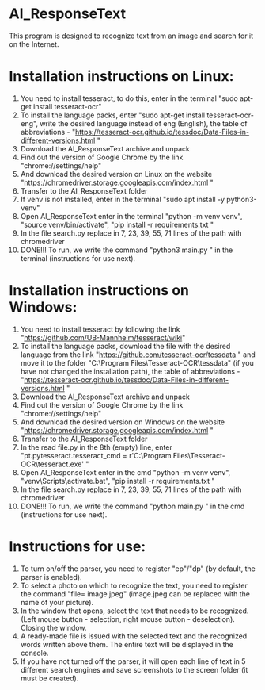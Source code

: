 # AI_ResponseText
This program is designed to recognize text from an image and search for it on the Internet.


# Installation instructions on Linux:
1. You need to install tesseract, to do this, enter in the terminal "sudo apt-get install tesseract-ocr"
2. To install the language packs, enter "sudo apt-get install tesseract-ocr-eng", write the desired language instead of eng (English), the table of abbreviations - "https://tesseract-ocr.github.io/tessdoc/Data-Files-in-different-versions.html "
3. Download the AI_ResponseText archive and unpack
4. Find out the version of Google Chrome by the link "chrome://settings/help"
5. And download the desired version on Linux on the website "https://chromedriver.storage.googleapis.com/index.html "
6. Transfer to the AI_ResponseText folder
7. If venv is not installed, enter in the terminal "sudo apt install -y python3-venv"
8. Open AI_ResponseText enter in the terminal "python -m venv venv", "source venv/bin/activate", "pip install -r requirements.txt "
9. In the file search.py replace in 7, 23, 39, 55, 71 lines of the path with chromedriver
10. DONE!!! To run, we write the command "python3 main.py " in the terminal (instructions for use next).

# Installation instructions on Windows:
1. You need to install tesseract by following the link "https://github.com/UB-Mannheim/tesseract/wiki"
2. To install the language packs, download the file with the desired language from the link "https://github.com/tesseract-ocr/tessdata " and move it to the folder "C:\Program Files\Tesseract-OCR\tessdata" (if you have not changed the installation path), the table of abbreviations - "https://tesseract-ocr.github.io/tessdoc/Data-Files-in-different-versions.html "
3. Download the AI_ResponseText archive and unpack
4. Find out the version of Google Chrome by the link "chrome://settings/help"
5. And download the desired version on Windows on the website "https://chromedriver.storage.googleapis.com/index.html "
6. Transfer to the AI_ResponseText folder
7. In the read file.py in the 8th (empty) line, enter "pt.pytesseract.tesseract_cmd = r'C:\Program Files\Tesseract-OCR\tesseract.exe' "
8. Open AI_ResponseText enter in the cmd "python -m venv venv", "venv\Scripts\activate.bat", "pip install -r requirements.txt "
9. In the file search.py replace in 7, 23, 39, 55, 71 lines of the path with chromedriver
10. DONE!!! To run, we write the command "python main.py " in the cmd (instructions for use next).

# Instructions for use:
1. To turn on/off the parser, you need to register "ep"/"dp" (by default, the parser is enabled).
2. To select a photo on which to recognize the text, you need to register the command "file= image.jpeg" (image.jpeg can be replaced with the name of your picture).
3. In the window that opens, select the text that needs to be recognized. (Left mouse button - selection, right mouse button - deselection). Closing the window. 
4. A ready-made file is issued with the selected text and the recognized words written above them. The entire text will be displayed in the console.
5. If you have not turned off the parser, it will open each line of text in 5 different search engines and save screenshots to the screen folder (it must be created).
